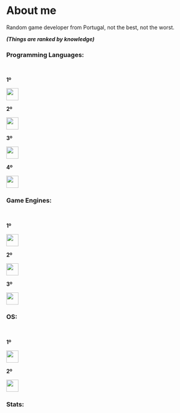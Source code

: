 # About me

Random game developer from Portugal, not the best, not the worst.

***(Things are ranked by knowledge)***
<br>

### Programming Languages:
<br>

**1º**

<img height="32" width="32" src="https://static-00.iconduck.com/assets.00/lua-icon-256x256-w2zsf5op.png" />

**2º**

<img height="32" width="32" src="https://cdn.discordapp.com/attachments/1169933021152022528/1196489286409793596/image.png?ex=65b7d07b&is=65a55b7b&hm=a3b7a4a0e29a0e9892861a341fd9b814001dfe65525962b8b5470502b90f04bd&" />

**3º**

<img height="32" width="32" src="https://www.cdnlogo.com/logos/c/27/c.svg" />

**4º**

<img height="32" width="32" src="https://www.svgrepo.com/show/452091/python.svg" />

### Game Engines:
<br>

**1º**

<img height="32" width="32" src="https://upload.wikimedia.org/wikipedia/commons/thumb/e/eb/Roblox_Studio_logo_-_2022.svg/477px-Roblox_Studio_logo_-_2022.svg.png" />

**2º**

<img height="32" width="32" src="https://cdn.discordapp.com/attachments/1169933021152022528/1196489286409793596/image.png?ex=65b7d07b&is=65a55b7b&hm=a3b7a4a0e29a0e9892861a341fd9b814001dfe65525962b8b5470502b90f04bd&" />

**3º**

<img height="32" width="32" src="https://i.redd.it/tu3gt6ysfxq71.png" />

### OS:
<br>

**1º**

<img height="32" width="32" src="https://upload.wikimedia.org/wikipedia/commons/thumb/4/48/Windows_logo_-_2012_%28dark_blue%29.svg/88px-Windows_logo_-_2012_%28dark_blue%29.svg.png" />

**2º**

<img height="32" width="32" src="http://www.rw-designer.com/icon-image/18835-256x256x32.png" />

### Stats:
<br>
